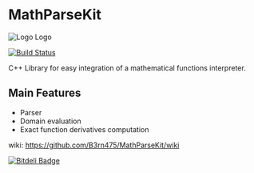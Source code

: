 MathParseKit
========

![Logo Logo](https://raw.github.com/B3rn475/MathParseKit/master/Logos/mpk_logo.png)

[![Build Status](https://travis-ci.org/B3rn475/MathParseKit.png)](https://travis-ci.org/B3rn475/MathParseKit)

C++ Library for easy integration of a mathematical functions interpreter.

Main Features
--------
- Parser
- Domain evaluation
- Exact function derivatives computation

wiki:
https://github.com/B3rn475/MathParseKit/wiki


[![Bitdeli Badge](https://d2weczhvl823v0.cloudfront.net/B3rn475/mathparsekit/trend.png)](https://bitdeli.com/free "Bitdeli Badge")

